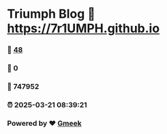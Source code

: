 # Triumph Blog :link: https://7r1UMPH.github.io 
### :page_facing_up: [48](https://7r1UMPH.github.io/tag.html) 
### :speech_balloon: 0 
### :hibiscus: 747952 
### :alarm_clock: 2025-03-21 08:39:21 
### Powered by :heart: [Gmeek](https://github.com/Meekdai/Gmeek)
